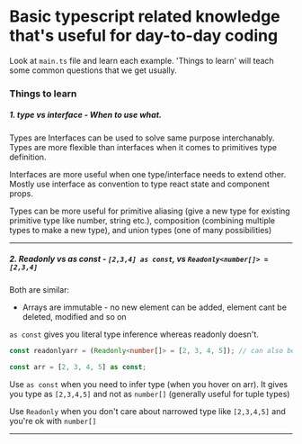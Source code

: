 # Basic typescript related knowledge that's useful for day-to-day coding

Look at `main.ts` file and learn each example. 'Things to learn' will teach some common questions that we get usually.

### Things to learn

##### 1. type vs interface - When to use what.

Types are Interfaces can be used to solve same purpose interchanably. Types are more flexible than interfaces when it comes to primitives type definition.

Interfaces are more useful when one type/interface needs to extend other. Mostly use interface as convention to type react state and component props.

Types can be more useful for primitive aliasing (give a new type for existing primitive type like number, string etc.), composition (combining multiple types to make a new type), and union types (one of many possibilities)

---

##### 2. Readonly vs as const - `[2,3,4] as const`, vs `Readonly<number[]> = [2,3,4]`

Both are similar:

- Arrays are immutable - no new element can be added, element cant be deleted, modified and so on

`as const` gives you literal type inference whereas readonly doesn't.

```ts
const readonlyarr = (Readonly<number[]> = [2, 3, 4, 5]); // can also be written as ReadonlyArray = [2,3,4,5]

const arr = [2, 3, 4, 5] as const;
```

Use `as const` when you need to infer type (when you hover on arr). It gives you type as `[2,3,4,5]` and not as `number[]` (generally useful for tuple types)

Use `Readonly` when you don't care about narrowed type like `[2,3,4,5]` and you're ok with `number[]`

---
